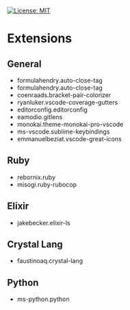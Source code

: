 [![License: MIT](https://img.shields.io/badge/License-MIT-blue.svg)](https://opensource.org/licenses/MIT)

# Extensions

## General

* formulahendry.auto-close-tag
* formulahendry.auto-close-tag
* coenraads.bracket-pair-colorizer
* ryanluker.vscode-coverage-gutters
* editorconfig.editorconfig
* eamodio.gitlens
* monokai.theme-monokai-pro-vscode
* ms-vscode.sublime-keybindings
* emmanuelbeziat.vscode-great-icons

## Ruby

* rebornix.ruby
* misogi.ruby-rubocop

## Elixir

* jakebecker.elixir-ls

## Crystal Lang

* faustinoaq.crystal-lang

## Python

* ms-python.python
